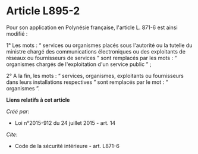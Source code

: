 # Article L895-2

Pour son application en Polynésie française, l'article L. 871-6 est ainsi modifié : 

1° Les mots : “ services ou organismes placés sous l'autorité ou la tutelle du ministre chargé des communications
électroniques ou des exploitants de réseaux ou fournisseurs de services ” sont remplacés par les mots : “ organismes chargés
de l'exploitation d'un service public ” ; 

2° A la fin, les mots : “ services, organismes, exploitants ou fournisseurs dans leurs installations respectives ” sont
remplacés par le mot : “ organismes ”.

**Liens relatifs à cet article**

_Créé par_:

  - Loi n°2015-912 du 24 juillet 2015 - art. 14

_Cite_:

  - Code de la sécurité intérieure - art. L871-6
